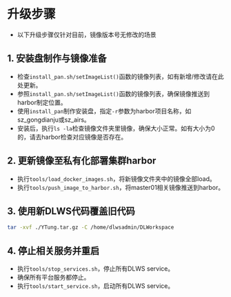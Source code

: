 # 升级步骤

* 以下升级步骤仅针对目前，镜像版本号无修改的场景

## 1. 安装盘制作与镜像准备
* 检查`install_pan.sh/setImageList()`函数的镜像列表，如有新增/修改请在此处更新。
* 参照`install_pan.sh/setImageList()`函数的镜像列表，确保镜像推送到harbor制定位置。
* 使用`install_pan`制作安装盘，指定`-r`参数为harbor项目名称，如sz_gongdianju或sz_airs。
* 安装后，执行`ls -la`检查镜像文件夹里镜像，确保大小正常。如有大小为0的，请去harbor检查对应镜像是否存在。


## 2. 更新镜像至私有化部署集群harbor
* 执行`tools/load_docker_images.sh`，将新镜像文件夹中的镜像全部load。
* 执行`tools/push_image_to_harbor.sh`，将master01相关镜像推送到harbor。

## 3. 使用新DLWS代码覆盖旧代码
```sh
tar -xvf ./YTung.tar.gz -C /home/dlwsadmin/DLWorkspace
```

## 4. 停止相关服务并重启
* 执行`tools/stop_services.sh`，停止所有DLWS service。
* 确保所有平台服务都停止。
* 执行`tools/start_service.sh`，启动所有DLWS service。
